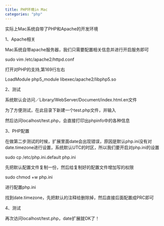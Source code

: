 ```yaml
---
title: PHP环境in Mac
categories: "php"
---
```


实际上Mac系统自带了PHP和Apache的开发环境

1、Apache相关

Mac系统自带apache服务器，我们只需要配置相关信息并进行开启服务即可

sudo vim /etc/apache2/httpd.conf

打开对PHP的支持,第169行左右

LoadModule php5_module libexec/apache2/libphp5.so

2、测试

系统默认会访问／Library/WebServer/Document/index.html.en文件

为了方便测试，在此目录下新建一个test.php文件，并输入

<?php

phpinfo();

 ?>

然后访问localhost/test.php，会直接打印出phpinfo中的各种信息

3、PHP配置

在做第二步测试的时候，扩展里面date会出现错误，原因是默认php.ini没有对date.timezone进行设置，系统默认UTC的时区，所以我们要开启对php.ini的设置

sudo cp /etc/php.ini.default php.ini

先把默认配置文件复制一份，然后给复制好的配置文件增加写的权限

sudo chmod +w php.ini

进行配置php.ini

找到date.timezone，先把默认的注释给删除掉，然后直接后面配置成PRC即可

4、测试

再次访问localhost/test.php，date扩展就OK了！
